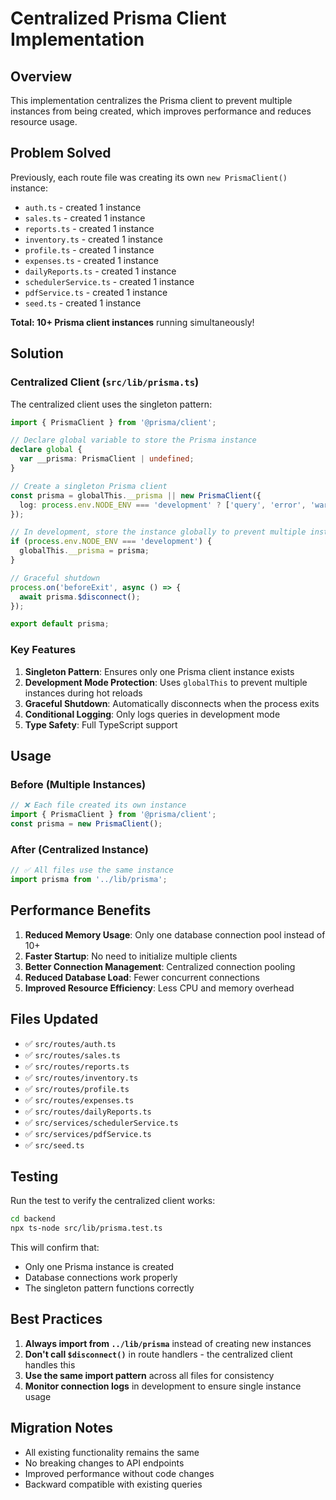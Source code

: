 # Centralized Prisma Client Implementation

## Overview

This implementation centralizes the Prisma client to prevent multiple instances from being created, which improves performance and reduces resource usage.

## Problem Solved

Previously, each route file was creating its own `new PrismaClient()` instance:
- `auth.ts` - created 1 instance
- `sales.ts` - created 1 instance  
- `reports.ts` - created 1 instance
- `inventory.ts` - created 1 instance
- `profile.ts` - created 1 instance
- `expenses.ts` - created 1 instance
- `dailyReports.ts` - created 1 instance
- `schedulerService.ts` - created 1 instance
- `pdfService.ts` - created 1 instance
- `seed.ts` - created 1 instance

**Total: 10+ Prisma client instances** running simultaneously!

## Solution

### Centralized Client (`src/lib/prisma.ts`)

The centralized client uses the singleton pattern:

```typescript
import { PrismaClient } from '@prisma/client';

// Declare global variable to store the Prisma instance
declare global {
  var __prisma: PrismaClient | undefined;
}

// Create a singleton Prisma client
const prisma = globalThis.__prisma || new PrismaClient({
  log: process.env.NODE_ENV === 'development' ? ['query', 'error', 'warn'] : ['error'],
});

// In development, store the instance globally to prevent multiple instances
if (process.env.NODE_ENV === 'development') {
  globalThis.__prisma = prisma;
}

// Graceful shutdown
process.on('beforeExit', async () => {
  await prisma.$disconnect();
});

export default prisma;
```

### Key Features

1. **Singleton Pattern**: Ensures only one Prisma client instance exists
2. **Development Mode Protection**: Uses `globalThis` to prevent multiple instances during hot reloads
3. **Graceful Shutdown**: Automatically disconnects when the process exits
4. **Conditional Logging**: Only logs queries in development mode
5. **Type Safety**: Full TypeScript support

## Usage

### Before (Multiple Instances)
```typescript
// ❌ Each file created its own instance
import { PrismaClient } from '@prisma/client';
const prisma = new PrismaClient();
```

### After (Centralized Instance)
```typescript
// ✅ All files use the same instance
import prisma from '../lib/prisma';
```

## Performance Benefits

1. **Reduced Memory Usage**: Only one database connection pool instead of 10+
2. **Faster Startup**: No need to initialize multiple clients
3. **Better Connection Management**: Centralized connection pooling
4. **Reduced Database Load**: Fewer concurrent connections
5. **Improved Resource Efficiency**: Less CPU and memory overhead

## Files Updated

- ✅ `src/routes/auth.ts`
- ✅ `src/routes/sales.ts`
- ✅ `src/routes/reports.ts`
- ✅ `src/routes/inventory.ts`
- ✅ `src/routes/profile.ts`
- ✅ `src/routes/expenses.ts`
- ✅ `src/routes/dailyReports.ts`
- ✅ `src/services/schedulerService.ts`
- ✅ `src/services/pdfService.ts`
- ✅ `src/seed.ts`

## Testing

Run the test to verify the centralized client works:

```bash
cd backend
npx ts-node src/lib/prisma.test.ts
```

This will confirm that:
- Only one Prisma instance is created
- Database connections work properly
- The singleton pattern functions correctly

## Best Practices

1. **Always import from `../lib/prisma`** instead of creating new instances
2. **Don't call `$disconnect()`** in route handlers - the centralized client handles this
3. **Use the same import pattern** across all files for consistency
4. **Monitor connection logs** in development to ensure single instance usage

## Migration Notes

- All existing functionality remains the same
- No breaking changes to API endpoints
- Improved performance without code changes
- Backward compatible with existing queries
